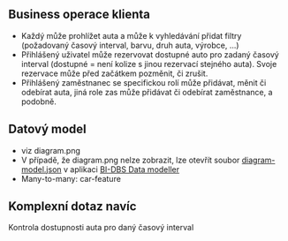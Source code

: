 ## Business operace klienta

 - Každý může prohlížet auta a může k vyhledávání přidat filtry (požadovaný časový interval, barvu, druh auta, výrobce, ...)
 - Přihlášený uživatel může rezervovat dostupné auto pro zadaný časový interval (dostupné = není kolize s jinou rezervací stejného auta). Svoje rezervace může před začátkem pozměnit, či zrušit.
 - Přihlášený zaměstnanec se specifickou rolí může přidávat, měnit či odebírat auta, jiná role zas může přidávat či odebírat zaměstnance, a podobně. 

## Datový model

 - viz diagram.png
 - V případě, že diagram.png nelze zobrazit, lze otevřít soubor [diagram-model.json](./diagram-model.json) v aplikaci [BI-DBS Data modeller](https://dbs.fit.cvut.cz/dbsdm/)
 - Many-to-many: car-feature

## Komplexní dotaz navíc

Kontrola dostupnosti auta pro daný časový interval

